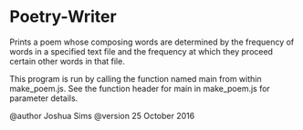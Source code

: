 # Poetry-Writer
Prints a poem whose composing words are determined by the frequency of words in a specified text file and the frequency at which they proceed certain other words in that file.

<p>This program is run by calling the function named main from within make_poem.js. See the function header for main in make_poem.js for parameter details.

@author Joshua Sims
@version 25 October 2016
